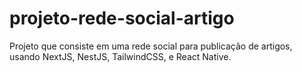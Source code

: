 # projeto-rede-social-artigo
 Projeto que consiste em uma rede social para publicação de artigos, usando NextJS, NestJS, TailwindCSS, e React Native.
